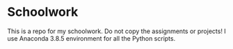 # Schoolwork
This is a repo for my schoolwork. Do not copy the assignments or projects!
I use Anaconda 3.8.5 environment for all the Python scripts. 
